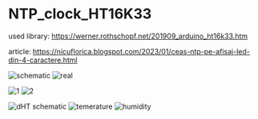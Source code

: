 # NTP_clock_HT16K33
used library: https://werner.rothschopf.net/201909_arduino_ht16k33.htm

article: https://nicuflorica.blogspot.com/2023/01/ceas-ntp-pe-afisaj-led-din-4-caractere.html

![schematic](https://blogger.googleusercontent.com/img/b/R29vZ2xl/AVvXsEgr_YnHnno8pCx-pcHoUiS-cVsLEkjbbGgnNZ7J5fZ2UlhMpTY6VFXQ2RzO3nWbASA3qgY6GxkUPs-ycOJtYxHUZmmqVvaarbtMA9Y3RF7uXT0FTADsg5VjkdznbghFyj29m6IAw1edqebZtrvPVw4PiLZYBfjAE0Zsl8ahGjIjFj3obR59C5MM_nyRJw/s320/NTP_clock_DST_HT16K33_14segm_sch1.png)
![real](https://blogger.googleusercontent.com/img/b/R29vZ2xl/AVvXsEi55dWEpozl0mAVSMEoM1RcOlEuth0UpCrFJWsT3hr2Q5NrEf5zs2mOAOGNh9U1QH_cRGHzLaZCwRhMVU1H1A9lA60xj4uJS8bEcY-WyDqY5WAx676dyzqOi9UH69LxAo_j_hpGUn0vh0OPXsM3lB05ov2ZwYEckIeQYlyBWkGzlQCwdaY4C_x3G-bfWQ/w200-h150/montaj_test_1.jpg)

![1](https://blogger.googleusercontent.com/img/b/R29vZ2xl/AVvXsEgRIZYzrJw9G1AQoJMUWfjGJQUKLeWaGA0WW3rrwBSsIgAWe1vNVeCMTtO5CdmVk85C3FDBFrXyRjC5dRHSWNpQvkm_-AS0vnw5b2NBi8UIZrkL3trpf2Cz7Q38BBCqOgx0r1P31CyZfk6Td6_emmnE2J8_6PU7K_ojQQucggqGZ7cAcvIGZoppXhjjEw/w200-h150/ora_vara.jpg)
![2](https://blogger.googleusercontent.com/img/b/R29vZ2xl/AVvXsEgVhEqN4xZOrlgH6q24BSpKRi0_yDcUEU8QnkPmfzJmUbneT7kSMRwbALoPxB1ON-NzuazvWrJ82G_iJ6AIfgBR1_ISfyHZ9B3ALmSIQzbUJ1rzF7J61jigVDFr0dUkM2A8Zp9RFnK-NJgyKQ3UIFwBGE3ed4TlxJjPDep0081VvC_PSjiP-ThqgKGeBg/w200-h150/ora_iarna.jpg)

![dHT schematic](https://blogger.googleusercontent.com/img/b/R29vZ2xl/AVvXsEhnwYYXMEE-21ox-0hu9X8wWhlvDYZRWI3V3vJb61FDB1AiTFH9npga9iqnzM_E5Zfah1vseaDVsOhIXIMBqzczWNMhAlhWDy-fmATYNu94WB6DQmE6ODgHPRid4LVg6Ogu_0Px36h10QulLH46DCU_2KTvN6u6a0j1k5BF_gt5ldhsmwVrTiKxQ9ha3w/w200-h98/Wemos_D1_DHT_HT16K33_14segm_test1_sch.png)
![temerature](https://blogger.googleusercontent.com/img/b/R29vZ2xl/AVvXsEhfiuoXq3ilSYlNQbna9F82yTJOp5Pss88oO0pYzkmg2L00M4FJIYrdsqZ4siZ5YVr8FOpq_AN2nIuTEavInfLQbddElPm7DAjCQM3Qk9DnaUpVZMKv4KSPJ_oYePSTFoH7tsfyPIo8dB9_d60u2JkoUGVjq7H9E8UHTPW9Qj1JU8LC5b_b808TeWgqeg/w200-h150/DHT_plus_25C.jpg)
![humidity](https://blogger.googleusercontent.com/img/b/R29vZ2xl/AVvXsEhOCMPsiyge1QGfCRNds7vPsHA_UPCLuHfoW4XBRFJrnpmNaX9k0aWCeKBT5toBmlla9WCqqPSvYpK297QuzntJ1lpYQGKX_2p_KVToMEanLepo4YmKNV0jhFgPdLlZdofeZtVrEISoIQLflMDdYZVrQ_hv-zHATZX-pfBDTKDy61lp1PFDLqq-7Uas5w/w200-h150/DHT_47lasuta.jpg)


